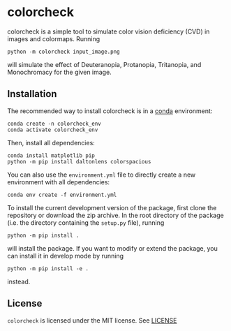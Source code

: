 # colorcheck

colorcheck is a simple tool to simulate color vision deficiency (CVD) in images and colormaps.
Running
```
python -m colorcheck input_image.png
```
will simulate the effect of Deuteranopia, Protanopia, Tritanopia, and Monochromacy for the given image.

## Installation

The recommended way to install colorcheck is in a [conda](https://docs.conda.io/en/latest/index.html) environment:
```
conda create -n colorcheck_env
conda activate colorcheck_env
```
Then, install all dependencies:
```
conda install matplotlib pip
python -m pip install daltonlens colorspacious
```
You can also use the `environment.yml` file to directly create a new environment with all dependencies:
```
conda env create -f environment.yml
```

To install the current development version of the package, first clone the repository or download the zip archive.
In the root directory of the package (i.e. the directory containing the ``setup.py`` file), running
```
python -m pip install .
```
will install the package.
If you want to modify or extend the package, you can install it in develop mode by running
```
python -m pip install -e .
```
instead.

## License

`colorcheck` is licensed under the MIT license. See [LICENSE](https://github.com/akvas/colorcheck/blob/10775428ac37802b3c796928237b2dfadca658e2/LICENSE)
